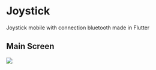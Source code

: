 # Joystick
Joystick mobile with connection bluetooth made in Flutter

## Main Screen

![](joystick_main_view.png)